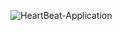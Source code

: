 
![HeartBeat-Application](https://github.com/Vadiraj-Puranik/AWS-CodePipeline/assets/113619300/e03eb7bc-80dd-49b9-b93b-c72670b6f37e)
